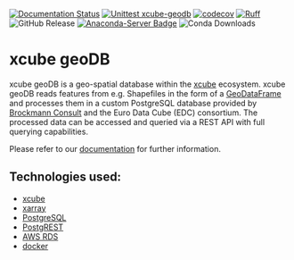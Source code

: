 [![Documentation Status](https://github.com/xcube-dev/xcube-geodb/actions/workflows/pages/pages-build-deployment/badge.svg)](https://github.com/xcube-dev/xcube-geodb/actions/workflows/pages/pages-build-deployment)
[![Unittest xcube-geodb](https://github.com/xcube-dev/xcube-geodb/actions/workflows/workflow.yml/badge.svg)](https://github.com/xcube-dev/xcube-geodb/actions/workflows/workflow.yml)
[![codecov](https://codecov.io/gh/xcube-dev/xcube-geodb/graph/badge.svg?token=67zPacCxuz)](https://codecov.io/gh/xcube-dev/xcube-geodb)
[![Ruff](https://img.shields.io/endpoint?url=https://raw.githubusercontent.com/astral-sh/ruff/main/assets/badge/v1.json)](https://github.com/astral-sh/ruff)
![GitHub Release](https://img.shields.io/github/v/release/xcube-dev/xcube-geodb)
[![Anaconda-Server Badge](https://anaconda.org/conda-forge/xcube_geodb/badges/version.svg)](https://anaconda.org/conda-forge/xcube_geodb)
![Conda Downloads](https://img.shields.io/conda/d/conda-forge/xcube_geodb)

# xcube geoDB

xcube geoDB is a geo-spatial database within the [xcube](https://github.com/dcs4cop/xcube) ecosystem.
xcube geoDB reads features from e.g. Shapefiles in the form of a [GeoDataFrame](http://geopandas.org/)
and processes them in a custom PostgreSQL database
provided by [Brockmann Consult](https://www.brockmann-consult.de) and the
Euro Data Cube (EDC) consortium. The processed data can be accessed and
queried via a REST API with full querying capabilities.

Please refer to our [documentation](https://xcube-dev.github.io/xcube-geodb) for
further information.

## Technologies used:

- [xcube](https://github.com/dcs4cop/xcube)
- [xarray](http://xarray.pydata.org/en/stable/)
- [PostgreSQL](https://www.postgresql.org/)
- [PostgREST](http://postgrest.org/en/v6.0/)
- [AWS RDS](https://aws.amazon.com/de/rds/)
- [docker](https://www.docker.com/)
